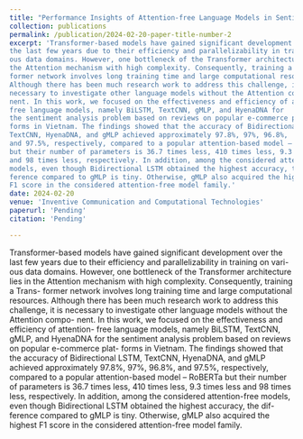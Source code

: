 ```yaml
---
title: "Performance Insights of Attention-free Language Models in Sentiment Analysis: A Case Study for E commerce Platforms in Vietnam"
collection: publications
permalink: /publication/2024-02-20-paper-title-number-2
excerpt: 'Transformer-based models have gained significant development over
the last few years due to their efficiency and parallelizability in training on vari-
ous data domains. However, one bottleneck of the Transformer architecture lies in
the Attention mechanism with high complexity. Consequently, training a Trans-
former network involves long training time and large computational resources.
Although there has been much research work to address this challenge, it is
necessary to investigate other language models without the Attention compo-
nent. In this work, we focused on the effectiveness and efficiency of attention-
free language models, namely BiLSTM, TextCNN, gMLP, and HyenaDNA for
the sentiment analysis problem based on reviews on popular e-commerce plat-
forms in Vietnam. The findings showed that the accuracy of Bidirectional LSTM,
TextCNN, HyenaDNA, and gMLP achieved approximately 97.8%, 97%, 96.8%,
and 97.5%, respectively, compared to a popular attention-based model – RoBERTa
but their number of parameters is 36.7 times less, 410 times less, 9.3 times less
and 98 times less, respectively. In addition, among the considered attention-free
models, even though Bidirectional LSTM obtained the highest accuracy, the dif-
ference compared to gMLP is tiny. Otherwise, gMLP also acquired the highest
F1 score in the considered attention-free model family.'
date: 2024-02-20
venue: 'Inventive Communication and Computational Technologies'
paperurl: 'Pending'
citation: 'Pending'

---
```

Transformer-based models have gained significant development over
the last few years due to their efficiency and parallelizability in training on vari-
ous data domains. However, one bottleneck of the Transformer architecture lies in
the Attention mechanism with high complexity. Consequently, training a Trans-
former network involves long training time and large computational resources.
Although there has been much research work to address this challenge, it is
necessary to investigate other language models without the Attention compo-
nent. In this work, we focused on the effectiveness and efficiency of attention-
free language models, namely BiLSTM, TextCNN, gMLP, and HyenaDNA for
the sentiment analysis problem based on reviews on popular e-commerce plat-
forms in Vietnam. The findings showed that the accuracy of Bidirectional LSTM,
TextCNN, HyenaDNA, and gMLP achieved approximately 97.8%, 97%, 96.8%,
and 97.5%, respectively, compared to a popular attention-based model – RoBERTa
but their number of parameters is 36.7 times less, 410 times less, 9.3 times less
and 98 times less, respectively. In addition, among the considered attention-free
models, even though Bidirectional LSTM obtained the highest accuracy, the dif-
ference compared to gMLP is tiny. Otherwise, gMLP also acquired the highest
F1 score in the considered attention-free model family.

